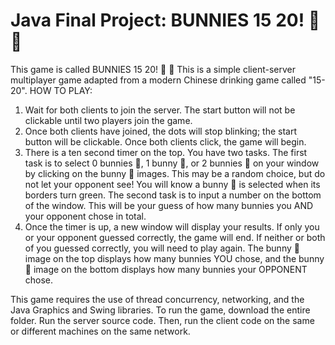 # Java Final Project: BUNNIES 15 20! 🐰 🥕

This game is called BUNNIES 15 20! 🐰 🥕 This is a simple client-server multiplayer game adapted from a modern Chinese drinking game called "15-20". 
HOW TO PLAY: 
1.  Wait for both clients to join the server. The start button will not be clickable until two players join the game. 
2.  Once both clients have joined, the dots will stop blinking; the start button will be clickable. Once both clients click, the game will begin.
3.  There is a ten second timer on the top. You have two tasks. The first task is to select 0 bunnies 🐰, 1 bunny 🐰, or 2 bunnies 🐰 on your window by clicking on the bunny 🐰 images. This may be a random choice, but do not let your opponent see! You will know a bunny 🐰  is selected when its borders turn green. The second task is to input a number on the bottom of the window. This will be your guess of how many bunnies you AND your opponent chose in total. 
4.  Once the timer is up, a new window will display your results. If only you or your opponent guessed correctly, the game will end. If neither or both of you guessed correctly, you will need to play again. The bunny 🐰 image on the top displays how many bunnies YOU chose, and the bunny 🐰 image on the bottom displays how many bunnies your OPPONENT chose. 

This game requires the use of thread concurrency, networking, and the Java Graphics and Swing libraries. 
To run the game, download the entire folder. Run the server source code. Then, run the client code on the same or different machines on the same network. 

